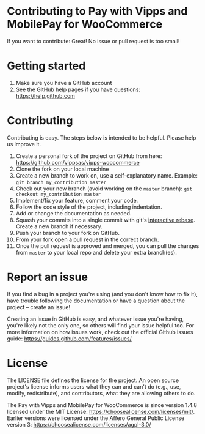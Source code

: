 # Contributing to Pay with Vipps and MobilePay for WooCommerce

If you want to contribute: Great! No issue or pull request is too small!

# Getting started

1. Make sure you have a GitHub account
1. See the GitHub help pages if you have questions: https://help.github.com

# Contributing

Contributing is easy. The steps below is intended to be helpful. Please help us improve it.

1. Create a personal fork of the project on GitHub from here: https://github.com/vippsas/vipps-woocommerce
1. Clone the fork on your local machine
1. Create a new branch to work on, use a self-explanatory name. Example: `git branch my_contribution master`
1. Check out your new branch (avoid working on the `master` branch): `git checkout my_contribution master`
1. Implement/fix your feature, comment your code.
1. Follow the code style of the project, including indentation.
1. Add or change the documentation as needed.
1. Squash your commits into a single commit with git's [interactive rebase](https://help.github.com/articles/interactive-rebase). Create a new branch if necessary.
1. Push your branch to your fork on GitHub.
1. From your fork open a pull request in the correct branch.
1. Once the pull request is approved and merged, you can pull the changes from `master` to your local repo and delete your extra branch(es).

# Report an issue

If you find a bug in a project you're using (and you don't know how to fix it), have trouble following the documentation or have a question about the project – create an issue! 

Creating an issue in GitHub is easy, and whatever issue you're having, you're likely not the only one, so others will 
find your issue helpful too. For more information on how issues work, check out the official Github issues guide: https://guides.github.com/features/issues/

# License

The LICENSE file defines the license for the project. An open source project's license informs users what they can and can't do (e.g., use, modify, redistribute), and contributors, what they are allowing others to do. 

The Pay with Vipps and MobilePay for WooCommerce is since version 1.4.8 licensed under the MIT License:  https://choosealicense.com/licenses/mit/. Earlier versions were licensed under the Affero General Public License version 3: https://choosealicense.com/licenses/agpl-3.0/
